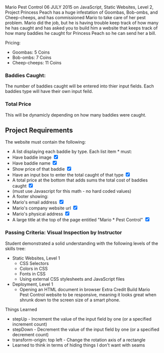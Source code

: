 Mario Pest Control
06 JULY 2015 on JavaScript, Static Websites, Level 2, Project
Princess Peach has a huge infestation of Goombas, Bob-ombs, and Cheep-cheeps, and has commissioned Mario to take care of her pest problem. Mario did the job, but he is having trouble keep track of how many he has caught and has asked you to build him a website that keeps track of how many baddies he caught for Princess Peach so he can send her a bill.

Pricing:

* Goombas: 5 Coins
* Bob-ombs: 7 Coins
* Cheep-cheeps: 11 Coins
### Baddies Caught:

The number of baddies caught will be entered into thier input fields. Each baddies type will have their own input feild.

### Total Price

This will be dynamicly depending on how many baddies were caught.

## Project Requirements
The website must contain the following:

* A list displaying each baddie by type. Each list item * must:
* Have baddie image <input type="checkbox" checked>
* Have baddie name <input type="checkbox" checked>
* Show price of that baddie <input type="checkbox" checked>
* Have an input box to enter the total caught of that type <input type="checkbox" checked>
* A total price at the bottom that adds sums the total cost of baddies caught <input type="checkbox" checked>
* (must use Javascript for this math - no hard coded values)
* A footer showing:
* Mario's email address <input type="checkbox" checked>
* Mario's company website url <input type="checkbox" checked>
* Mario's physical address <input type="checkbox" checked>
* A large title at the top of the page entitled "Mario * Pest Control" <input type="checkbox" checked>


### Passing Criteria: Visual Inspection by Instructor
Student demonstrated a solid understanding with the following levels of the skills tree:

* Static Websites, Level 1
  * CSS Selectors
  * Colors in CSS 
  * Fonts in CSS
  * Using external CSS stylesheets and JavaScript files
* Deployment, Level 1
  * Opening an HTML document in browser
Extra Credit
Build Mario Pest Control website to be responsive, meaning it looks great when shrunk down to the screen size of a smart phone.



Things Learned

- stepUp - Increment the value of the input field by one (or a specified increment count)
- stepDown - Decrement the value of the input field by one (or a specified decrement count)
- transform-origin: top left - Change the rotation axis of a rectangle
- Learned to think in terms of hiding things I don't want with seams
  